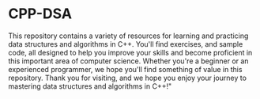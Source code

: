 # CPP-DSA
This repository contains a variety of resources for learning and practicing data structures and algorithms in C++. You'll find exercises, and sample code, all designed to help you improve your skills and become proficient in this important area of computer science.
Whether you're a beginner or an experienced programmer, we hope you'll find something of value in this repository. 
Thank you for visiting, and we hope you enjoy your journey to mastering data structures and algorithms in C++!"
